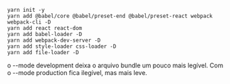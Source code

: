 ```
yarn init -y
yarn add @babel/core @babel/preset-end @babel/preset-react webpack webpack-cli -D
yarn add react react-dom
yarn add babel-loader -D
yarn add webpack-dev-server -D
yarn add style-loader css-loader -D
yarn add file-loader -D
```

o --mode development deixa o arquivo bundle um pouco mais legível. Com o --mode production fica ilegível, mas mais leve.